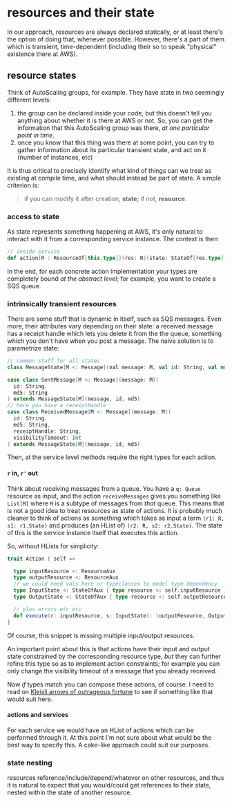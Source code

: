 
# resources and their state

In our approach, resources are always declared statically, or at least there's the option of doing that, whenever possible. However, there's a part of them which is transient, time-dependent (including their so to speak "physical" existence there at AWS).

## resource states

Think of AutoScaling groups, for example. They have state in two seemingly different levels:

1. the group can be declared inside your code, but this doesn't tell you anything about whether it is there at AWS or not. So, you can get the information that this AutoScaling group was there, _at one particular point in time_.
2. once you know that this thing was there at some point, you can try to gather information about its particular transient state, and act on it (number of instances, etc)

It is thus critical to precisely identify what kind of things can we treat as existing at compile time, and what should instead be part of state. A simple criterion is: 

> if you can modify it after creation, **state**; if not, **resource**.

### access to state

As state represents something happening at AWS, it's only natural to interact with it from a corresponding service instance. The context is then 

``` scala
// inside service
def action[R : ResourceOf[this.type]](res: R)(state: StateOf[res.type]): Wrapper[StateOf[res.type]]
```

In the end, for each concrete action implementation your types are completely bound _at the abstract level_; for example, you want to create a SQS queue.

### intrinsically transient resources

There are some stuff that is dynamic in itself, such as SQS messages. Even more, their attributes vary depending on their state: a received message has a receipt handle which lets you delete it from the the queue, something which you don't have when you post a message. The naive solution is to parametrize state:

``` scala
// common stuff for all states
class MessageState[M <: Message](val message: M, val id: String, val md5: String) {}

case class SentMessage[M <: Message](message: M)(
  id: String, 
  md5: String
) extends MessageState[M](message, id, md5)
// here you have a receiptHandle
case class ReceivedMessage[M <: Message](message: M)(
  id: String, 
  md5: String,
  receiptHandle: String,
  visibilityTimeout: Int
) extends MessageState[M](message, id, md5) 
```

Then, at the service level methods require the right types for each action. 

#### `r` in, `r'` out

Think about receiving messages from a queue. You have a `q: Queue` resource as input, and the action `receiveMessages` gives you something like `List[M]` where `M` is a subtype of messages from _that_ queue. This means that is not a good idea to treat resources as state of actions. It is probably much cleaner to think of actions as something which takes as input a term `(r1: R, s1: r1.State)` and produces (an HList of) `(r2: R, s2: r2.State)`. The state of this is the service instance itself that executes this action.

So, without HLists for simplicity:

``` scala
trait Action { self =>

  type inputResource <: ResourceAux
  type outputResource <: ResourceAux
  // we could need vals here or typeclasses to model type dependency
  type InputState <: StateOfAux { type resource <: self.inputResource }
  type OutputState <: StateOfAux { type resource <: self.outputResource }

  // plus errors etc etc
  def execute(r: inputResource, s: InputState): (outputResource, OutputState)
}
```

Of course, this snippet is missing multiple input/output resources.

An important point about this is that actions have their input and output state constrained by the corresponding resource type, _but_ they can further refine this type so as to implement action constraints; for example you can only change the visibility timeout of a message that you already received.

Now _if_ types match you can compose these actions, of course. I need to read on [Kleisli arrows of outrageous fortune](https://personal.cis.strath.ac.uk/conor.mcbride/Kleisli.pdf) to see if something like that would suit here.

#### actions and services

For each service we would have an HList of actions which can be performed through it. At this point I'm not sure about what would be the best way to specify this. A cake-like approach could suit our purposes.

### state nesting

resources reference/include/depend/whatever on other resources, and thus it is natural to expect that you would/could get references to their state, nested within the state of another resource.

